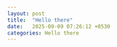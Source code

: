 ```yaml
---
layout: post
title:  "Hello there"
date:   2025-09-09 07:26:12 +0530
categories: Hello there
---
```

